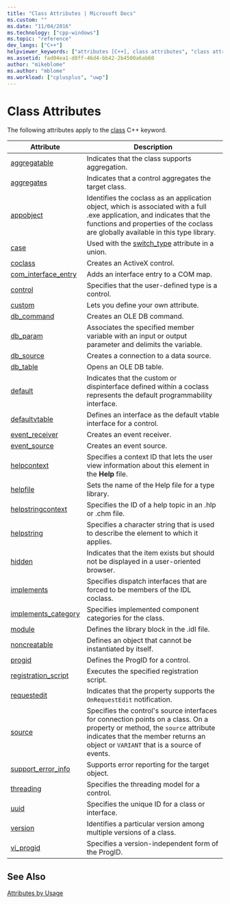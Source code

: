 ```yaml
---
title: "Class Attributes | Microsoft Docs"
ms.custom: ""
ms.date: "11/04/2016"
ms.technology: ["cpp-windows"]
ms.topic: "reference"
dev_langs: ["C++"]
helpviewer_keywords: ["attributes [C++], class attributes", "class attributes"]
ms.assetid: fad04ea1-d8ff-46d4-bb42-2b4500a6ab60
author: "mikeblome"
ms.author: "mblome"
ms.workload: ["cplusplus", "uwp"]
---
```

# Class Attributes

The following attributes apply to the [class](../cpp/class-cpp.md) C++ keyword.

|Attribute|Description|
|---------------|-----------------|
|[aggregatable](../windows/aggregatable.md)|Indicates that the class supports aggregation.|
|[aggregates](../windows/aggregates.md)|Indicates that a control aggregates the target class.|
|[appobject](../windows/appobject.md)|Identifies the coclass as an application object, which is associated with a full .exe application, and indicates that the functions and properties of the coclass are globally available in this type library.|
|[case](../windows/case-cpp.md)|Used with the [switch_type](../windows/switch-type.md) attribute in a union.|
|[coclass](../windows/coclass.md)|Creates an ActiveX control.|
|[com_interface_entry](../windows/com-interface-entry-cpp.md)|Adds an interface entry to a COM map.|
|[control](../windows/control.md)|Specifies that the user-defined type is a control.|
|[custom](../windows/custom-cpp.md)|Lets you define your own attribute.|
|[db_command](../windows/db-command.md)|Creates an OLE DB command.|
|[db_param](../windows/db-param.md)|Associates the specified member variable with an input or output parameter and delimits the variable.|
|[db_source](../windows/db-source.md)|Creates a connection to a data source.|
|[db_table](../windows/db-table.md)|Opens an OLE DB table.|
|[default](../windows/default-cpp.md)|Indicates that the custom or dispinterface defined within a coclass represents the default programmability interface.|
|[defaultvtable](../windows/defaultvtable.md)|Defines an interface as the default vtable interface for a control.|
|[event_receiver](../windows/event-receiver.md)|Creates an event receiver.|
|[event_source](../windows/event-source.md)|Creates an event source.|
|[helpcontext](../windows/helpcontext.md)|Specifies a context ID that lets the user view information about this element in the **Help** file.|
|[helpfile](../windows/helpfile.md)|Sets the name of the Help file for a type library.|
|[helpstringcontext](../windows/helpstringcontext.md)|Specifies the ID of a help topic in an .hlp or .chm file.|
|[helpstring](../windows/helpstring.md)|Specifies a character string that is used to describe the element to which it applies.|
|[hidden](../windows/hidden.md)|Indicates that the item exists but should not be displayed in a user-oriented browser.|
|[implements](../windows/implements-cpp.md)|Specifies dispatch interfaces that are forced to be members of the IDL coclass.|
|[implements_category](../windows/implements-category.md)|Specifies implemented component categories for the class.|
|[module](../windows/module-cpp.md)|Defines the library block in the .idl file.|
|[noncreatable](../windows/noncreatable.md)|Defines an object that cannot be instantiated by itself.|
|[progid](../windows/progid.md)|Defines the ProgID for a control.|
|[registration_script](../windows/registration-script.md)|Executes the specified registration script.|
|[requestedit](../windows/requestedit.md)|Indicates that the property supports the `OnRequestEdit` notification.|
|[source](../windows/source-cpp.md)|Specifies the control's source interfaces for connection points on a class. On a property or method, the `source` attribute indicates that the member returns an object or `VARIANT` that is a source of events.|
|[support_error_info](../windows/support-error-info.md)|Supports error reporting for the target object.|
|[threading](../windows/threading-cpp.md)|Specifies the threading model for a control.|
|[uuid](../windows/uuid-cpp-attributes.md)|Specifies the unique ID for a class or interface.|
|[version](../windows/version-cpp.md)|Identifies a particular version among multiple versions of a class.|
|[vi_progid](../windows/vi-progid.md)|Specifies a version-independent form of the ProgID.|

## See Also

[Attributes by Usage](../windows/attributes-by-usage.md)